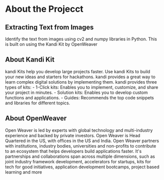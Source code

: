 # About the Projecct

## Extracting Text from Images
Identify the text from images using cv2 and numpy libraries in Python. This is built on using the Kandi Kit by OpenWeaver

## About Kandi Kit
kandi Kits help you develop large projects faster. Use kandi Kits to build your new ideas and starters for hackathons. kandi provides a great way to learn complex digital solutions by implementing them.
   kandi provides three types of kits:
     - 1-Click kits: Enables you to implement, customize, and share your project in minutes.
     - Solution kits: Enables you to develop custom functions and applications.
     - Guides: Recommends the top code snippets and libraries for different topics.

## About OpenWeaver
Open Weaver is led by experts with global technology and multi-industry experience and backed by private investors. Open Weaver is Head Quartered in the US, with offices in the US and India.
Open Weaver partners with institutions, industry bodies, universities and non-profits to contribute to an ecosystem that helps developers build applications faster. It's partnerships and collaborations span across multiple dimensions, such as joint industry framework development, accelerators for startups, kits for tech for good initiatives, application development bootcamps, project based learning and more
